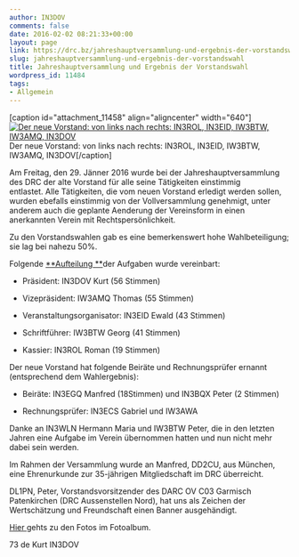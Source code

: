 ```yaml
---
author: IN3DOV
comments: false
date: 2016-02-02 08:21:33+00:00
layout: page
link: https://drc.bz/jahreshauptversammlung-und-ergebnis-der-vorstandswahl/
slug: jahreshauptversammlung-und-ergebnis-der-vorstandswahl
title: Jahreshauptversammlung und Ergebnis der Vorstandswahl
wordpress_id: 11484
tags:
- Allgemein
---
```


[caption id="attachment_11458" align="aligncenter" width="640"][![Der neue Vorstand: von links nach rechts: IN3ROL, IN3EID, IW3BTW, IW3AMQ, IN3DOV](https://drc.bz/wp-content/uploads/2016/01/vs2016-1024x672.jpg)](https://drc.bz/wp-content/uploads/2016/01/vs2016.jpg) Der neue Vorstand: von links nach rechts: IN3ROL, IN3EID, IW3BTW, IW3AMQ, IN3DOV[/caption]

Am Freitag, den 29. Jänner 2016 wurde bei der Jahreshauptversammlung des DRC der alte Vorstand für alle seine Tätigkeiten einstimmig entlastet. Alle Tätigkeiten, die vom neuen Vorstand erledigt werden sollen, wurden ebefalls einstimmig von der Vollversammlung genehmigt, unter anderem auch die geplante Aenderung der Vereinsform in einen anerkannten Verein mit Rechtspersönlichkeit.


Zu den Vorstandswahlen gab es eine bemerkenswert hohe Wahlbeteiligung; sie lag bei nahezu 50%.







Folgende [**Aufteilung **](https://drc.bz/drc-intern/vorstand/)der Aufgaben wurde vereinbart:








	
  * Präsident: IN3DOV Kurt (56 Stimmen)

	
  * Vizepräsident: IW3AMQ Thomas (55 Stimmen)

	
  * Veranstaltungsorganisator: IN3EID Ewald (43 Stimmen)

	
  * Schriftführer: IW3BTW Georg (41 Stimmen)

	
  * Kassier: IN3ROL Roman (19 Stimmen)


Der neue Vorstand hat folgende Beiräte und Rechnungsprüfer ernannt (entsprechend dem Wahlergebnis):

	
  * Beiräte: IN3EGQ Manfred (18Stimmen) und IN3BQX Peter (2 Stimmen)

	
  * Rechnungsprüfer: IN3ECS Gabriel und IW3AWA


Danke an IN3WLN Hermann Maria und IW3BTW Peter, die in den letzten Jahren eine Aufgabe im Verein übernommen hatten und nun nicht mehr dabei sein werden.

Im Rahmen der Versammlung wurde an Manfred, DD2CU, aus München, eine Ehrenurkunde zur 35-jährigen Mitgliedschaft im DRC überreicht.

DL1PN, Peter, Vorstandsvorsitzender des DARC OV C03 Garmisch Patenkirchen (DRC Aussenstellen Nord), hat uns als Zeichen der Wertschätzung und Freundschaft einen Banner ausgehändigt.

[Hier ](https://drc.bz/drc-intern/fotoalbum/?occur=1&cover=0&album=81)gehts zu den Fotos im Fotoalbum.









73 de Kurt IN3DOV
